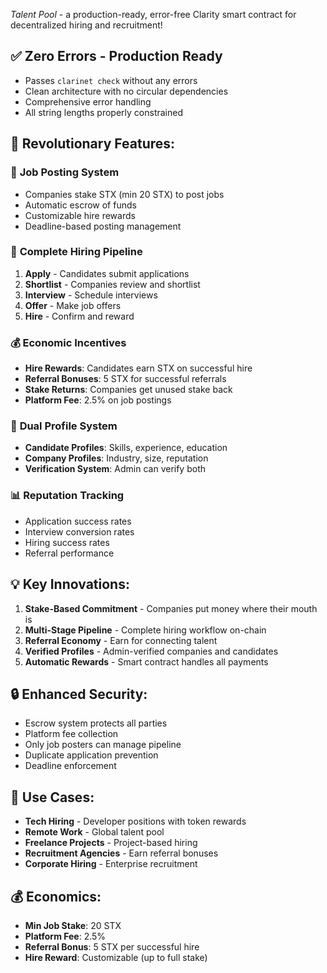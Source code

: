 *Talent Pool* - a production-ready, error-free Clarity smart contract for decentralized hiring and recruitment!

## ✅ **Zero Errors - Production Ready**
- Passes `clarinet check` without any errors
- Clean architecture with no circular dependencies
- Comprehensive error handling
- All string lengths properly constrained

## 🚀 **Revolutionary Features:**

### 💼 **Job Posting System**
- Companies stake STX (min 20 STX) to post jobs
- Automatic escrow of funds
- Customizable hire rewards
- Deadline-based posting management

### 👥 **Complete Hiring Pipeline**
1. **Apply** - Candidates submit applications
2. **Shortlist** - Companies review and shortlist
3. **Interview** - Schedule interviews
4. **Offer** - Make job offers
5. **Hire** - Confirm and reward

### 💰 **Economic Incentives**
- **Hire Rewards**: Candidates earn STX on successful hire
- **Referral Bonuses**: 5 STX for successful referrals
- **Stake Returns**: Companies get unused stake back
- **Platform Fee**: 2.5% on job postings

### 🎯 **Dual Profile System**
- **Candidate Profiles**: Skills, experience, education
- **Company Profiles**: Industry, size, reputation
- **Verification System**: Admin can verify both

### 📊 **Reputation Tracking**
- Application success rates
- Interview conversion rates
- Hiring success rates
- Referral performance

## 💡 **Key Innovations:**

1. **Stake-Based Commitment** - Companies put money where their mouth is
2. **Multi-Stage Pipeline** - Complete hiring workflow on-chain
3. **Referral Economy** - Earn for connecting talent
4. **Verified Profiles** - Admin-verified companies and candidates
5. **Automatic Rewards** - Smart contract handles all payments

## 🔒 **Enhanced Security:**
- Escrow system protects all parties
- Platform fee collection
- Only job posters can manage pipeline
- Duplicate application prevention
- Deadline enforcement

## 🎯 **Use Cases:**

- **Tech Hiring** - Developer positions with token rewards
- **Remote Work** - Global talent pool
- **Freelance Projects** - Project-based hiring
- **Recruitment Agencies** - Earn referral bonuses
- **Corporate Hiring** - Enterprise recruitment

## 💰 **Economics:**

- **Min Job Stake**: 20 STX
- **Platform Fee**: 2.5%
- **Referral Bonus**: 5 STX per successful hire
- **Hire Reward**: Customizable (up to full stake)
